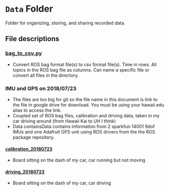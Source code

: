 # `Data` Folder
Folder for organizing, storing, and sharing recorded data.

## File descriptions
### [bag_to_csv.py](/bag_to_csv.py)
- Convert ROS bag format file(s) to csv format file(s). Time in rows. All topics in the ROS bag file as columns. Can name a specific file or convert all files in the directory. 

### IMU and GPS on 2018/07/23
- The files are too big for git so the file name in this document is link to the file in google drive for download. You must be using your hawaii.edu alias to access the link.
- Coupled set of ROS bag files, calibration and driving data, taken in my car driving around (from Hawaii Kai to UH I think)
- Data containsData contains information from 2 sparkfun 14001 9dof IMUs and one Adafruit GPS unit using ROS drivers from the the ROS package repository. 

#### [calibration_20180723](https://drive.google.com/file/d/11BClcgSuAI-0nzK6ghGmRxgEXhnlAXu7/view?usp=sharing)
- Board sitting on the dash of my car, car running but not moving
  
#### [driving_20180723](https://drive.google.com/file/d/1IM72OgZHopVvkrx_QZf1jbMyFT_Ob6vw/view?usp=sharing)
- Board sitting on the dash of my car, car driving
